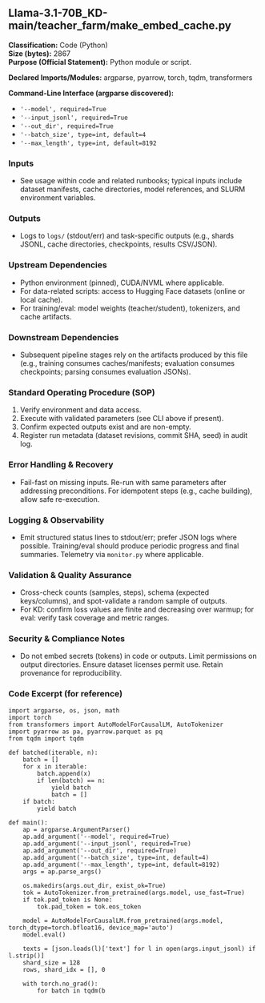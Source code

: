 ## Llama-3.1-70B_KD-main/teacher_farm/make_embed_cache.py

**Classification:** Code (Python)  
**Size (bytes):** 2867  
**Purpose (Official Statement):** Python module or script.

**Declared Imports/Modules:** argparse, pyarrow, torch, tqdm, transformers

**Command-Line Interface (argparse discovered):**
- `'--model', required=True`
- `'--input_jsonl', required=True`
- `'--out_dir', required=True`
- `'--batch_size', type=int, default=4`
- `'--max_length', type=int, default=8192`

### Inputs
- See usage within code and related runbooks; typical inputs include dataset manifests, cache directories, model references, and SLURM environment variables.

### Outputs
- Logs to `logs/` (stdout/err) and task-specific outputs (e.g., shards JSONL, cache directories, checkpoints, results CSV/JSON).

### Upstream Dependencies
- Python environment (pinned), CUDA/NVML where applicable.
- For data-related scripts: access to Hugging Face datasets (online or local cache).
- For training/eval: model weights (teacher/student), tokenizers, and cache artifacts.

### Downstream Dependencies
- Subsequent pipeline stages rely on the artifacts produced by this file (e.g., training consumes caches/manifests; evaluation consumes checkpoints; parsing consumes evaluation JSONs).

### Standard Operating Procedure (SOP)
1. Verify environment and data access.
2. Execute with validated parameters (see CLI above if present).
3. Confirm expected outputs exist and are non-empty.
4. Register run metadata (dataset revisions, commit SHA, seed) in audit log.

### Error Handling & Recovery
- Fail-fast on missing inputs. Re-run with same parameters after addressing preconditions. For idempotent steps (e.g., cache building), allow safe re-execution.

### Logging & Observability
- Emit structured status lines to stdout/err; prefer JSON logs where possible. Training/eval should produce periodic progress and final summaries. Telemetry via `monitor.py` where applicable.

### Validation & Quality Assurance
- Cross-check counts (samples, steps), schema (expected keys/columns), and spot-validate a random sample of outputs.
- For KD: confirm loss values are finite and decreasing over warmup; for eval: verify task coverage and metric ranges.

### Security & Compliance Notes
- Do not embed secrets (tokens) in code or outputs. Limit permissions on output directories. Ensure dataset licenses permit use. Retain provenance for reproducibility.

### Code Excerpt (for reference)
```
import argparse, os, json, math
import torch
from transformers import AutoModelForCausalLM, AutoTokenizer
import pyarrow as pa, pyarrow.parquet as pq
from tqdm import tqdm

def batched(iterable, n):
    batch = []
    for x in iterable:
        batch.append(x)
        if len(batch) == n:
            yield batch
            batch = []
    if batch:
        yield batch

def main():
    ap = argparse.ArgumentParser()
    ap.add_argument('--model', required=True)
    ap.add_argument('--input_jsonl', required=True)
    ap.add_argument('--out_dir', required=True)
    ap.add_argument('--batch_size', type=int, default=4)
    ap.add_argument('--max_length', type=int, default=8192)
    args = ap.parse_args()

    os.makedirs(args.out_dir, exist_ok=True)
    tok = AutoTokenizer.from_pretrained(args.model, use_fast=True)
    if tok.pad_token is None:
        tok.pad_token = tok.eos_token

    model = AutoModelForCausalLM.from_pretrained(args.model, torch_dtype=torch.bfloat16, device_map='auto')
    model.eval()

    texts = [json.loads(l)['text'] for l in open(args.input_jsonl) if l.strip()]
    shard_size = 128
    rows, shard_idx = [], 0

    with torch.no_grad():
        for batch in tqdm(b
```